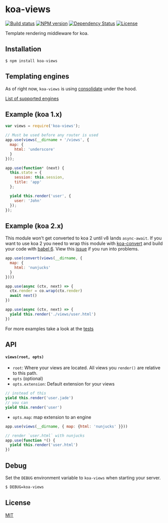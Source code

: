 # koa-views

[![Build status][travis-image]][travis-url]
[![NPM version][npm-image]][npm-url]
[![Dependency Status][david-image]][david-url]
[![License][license-image]][license-url]

Template rendering middleware for koa.

## Installation

```
$ npm install koa-views
```

## Templating engines

As of right now, `koa-views` is using [consolidate](https://github.com/tj/consolidate.js) under the hood.

[List of supported engines](https://github.com/tj/consolidate.js#supported-template-engines)

## Example (koa 1.x)

```js
var views = require('koa-views');

// Must be used before any router is used
app.use(views(__dirname + '/views', {
  map: {
    html: 'underscore'
  }
}));

app.use(function* (next) {
  this.state = {
    session: this.session,
    title: 'app'
  };

  yield this.render('user', {
    user: 'John'
  });
});
```

## Example (koa 2.x)

This module won't get converted to koa 2 until v8 lands `async-await`. If you want to use koa 2 you need to wrap this module with [koa-convert](https://github.com/koajs/convert) and build your code with [babel 6](https://babeljs.io/). View this [issue](https://github.com/queckezz/koa-views/issues/41) if you run into problems.

```js
app.use(convert(views(__dirname, {
  map: {
    html: 'nunjucks'
  }
})))

app.use(async (ctx, next) => {
  ctx.render = co.wrap(ctx.render)
  await next()
})

app.use(async (ctx, next) => {
  yield this.render('./views/user.html')
})
```

For more examples take a look at the [tests](./test/index.js)

## API

#### `views(root, opts)`

* `root`: Where your views are located. All views you `render()` are relative to this path.
* `opts` (optional)
* `opts.extension`: Default extension for your views

```js
// instead of this
yield this.render('user.jade')
// you can
yield this.render('user')
```

* `opts.map`: map extension to an engine

```js
app.use(views(__dirname, { map: {html: 'nunjucks' }}))

// render `user.html` with nunjucks
app.use(function *() {
  yield this.render('user.html')
})
```

## Debug

Set the `DEBUG` environment variable to `koa-views` when starting your server.

```bash
$ DEBUG=koa-views
```

## License

[MIT](./license)

[travis-image]: https://img.shields.io/travis/queckezz/koa-views.svg?style=flat-square
[travis-url]: https://travis-ci.org/queckezz/koa-views
[npm-image]: https://img.shields.io/npm/v/koa-views.svg?style=flat-square
[npm-url]: https://npmjs.org/package/koa-views
[david-image]: http://img.shields.io/david/queckezz/koa-views.svg?style=flat-square
[david-url]: https://david-dm.org/queckezz/koa-views
[license-image]: http://img.shields.io/npm/l/koa-views.svg?style=flat-square
[license-url]: ./license
